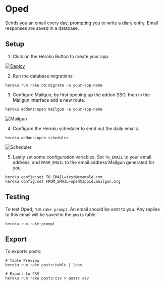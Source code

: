 # Oped

Sends you an email every day, prompting you to write a diary entry. Email responses are saved in a database.

## Setup

1) Click on the Heroku Button to create your app.

[![Deploy](https://www.herokucdn.com/deploy/button.png)](https://heroku.com/deploy)

2) Run the database migrations:

```shell
heroku run rake db:migrate -a your-app-name
```

3) Configure Mailgun, by first opening up the addon SSO, then in the Mailgun interface add a new route.

```shell
heroku addons:open mailgun -a your-app-name
```

![Mailgun](http://maccman.github.io/oped/docs/mailgun.png)

4) Configure the Heroku scheduler to send out the daily emails.

```shell
heroku addons:open scheduler
```

![Scheduler](http://maccman.github.io/oped/docs/scheduler.png)

5) Lastly set some configuration variables. Set `TO_EMAIL` to your email address, and `FROM_EMAIL` to the email address Mailgun generated for you.

```shell
heroku config:set TO_EMAIL=test@example.com
heroku config:set FROM_EMAIL=oped@appid.mailgun.org
```

## Testing

To test Oped, run `rake prompt`. An email should be sent to you. Any replies to this email will be saved in the `posts` table.

```shell
heroku run rake prompt
```

## Export

To exports posts:

```shell
# Table Preview
heroku run rake posts:table | less

# Export to CSV
heroku run rake posts:csv > posts.csv
```